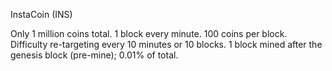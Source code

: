 InstaCoin (INS)

Only 1 million coins total.
1 block every minute.
100 coins per block.
Difficulty re-targeting every 10 minutes or 10 blocks.
1 block mined after the genesis block (pre-mine); 0.01% of total.